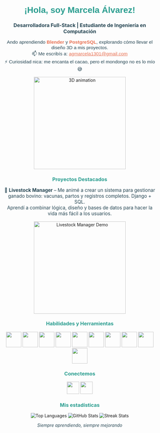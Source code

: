 <h1 align="center" style="color:#2a9d8f; font-family:'Arial', sans-serif;">¡Hola, soy Marcela Álvarez!</h1>
<h3 align="center" style="color:#264653;">Desarrolladora Full-Stack | Estudiante de Ingeniería en Computación</h3>

<p align="center" style="color:#264653; font-family:'Arial', sans-serif; font-size:1.1em;">
   Ando aprendiendo <strong style="color:#e76f51;">Blender</strong> y <strong style="color:#e76f51;">PostgreSQL</strong>, explorando cómo llevar el diseño 3D a mis proyectos.<br>
  📫 Me escribís a: <a href="mailto:agmarcela1306@gmail.com" style="color:#e76f51;">agmarcela1301@gmail.com</a><br>
  ⚡ Curiosidad nica: me encanta el cacao, pero el mondongo no es lo mío 😅
</p>

<!-- 3D / Animación -->
<p align="center">
  <img src="https://media.giphy.com/media/l0MYt5jPR6QX5pnqM/giphy.gif" alt="3D animation" width="300"/>
</p>

<h3 align="center" style="color:#2a9d8f;">Proyectos Destacados</h3>

<p align="center" style="color:#264653; font-size:1.1em;">
  🚜 <strong>Livestock Manager</strong> – Me animé a crear un sistema para gestionar ganado bovino: vacunas, partos y registros completos. Django + SQL.<br>
  Aprendí a combinar lógica, diseño y bases de datos para hacer la vida más fácil a los usuarios.<br>
</p>
<p align="center">
  <img src="https://media.giphy.com/media/xT9IgzoKnwFNmISR8I/giphy.gif" alt="Livestock Manager Demo" width="300"/>
</p>

<h3 align="center" style="color:#2a9d8f;">Habilidades y Herramientas</h3>
<p align="center">
  <a href="https://www.python.org/"><img src="https://cdn.jsdelivr.net/gh/devicons/devicon/icons/python/python-original.svg" width="50" height="50"/></a>
  <a href="https://www.djangoproject.com/"><img src="https://cdn.jsdelivr.net/gh/devicons/devicon/icons/django/django-original.svg" width="50" height="50"/></a>
  <a href="https://www.w3schools.com/css/"><img src="https://cdn.jsdelivr.net/gh/devicons/devicon/icons/css3/css3-original.svg" width="50" height="50"/></a>
  <a href="https://www.w3.org/html/"><img src="https://cdn.jsdelivr.net/gh/devicons/devicon/icons/html5/html5-original.svg" width="50" height="50"/></a>
  <a href="https://www.javascript.com/"><img src="https://cdn.jsdelivr.net/gh/devicons/devicon/icons/javascript/javascript-original.svg" width="50" height="50"/></a>
  <a href="https://www.postgresql.org/"><img src="https://cdn.jsdelivr.net/gh/devicons/devicon/icons/postgresql/postgresql-original.svg" width="50" height="50"/></a>
  <a href="https://www.blender.org/"><img src="https://upload.wikimedia.org/wikipedia/commons/1/1b/Blender_logo_no_text.svg" width="50" height="50"/></a>
  <a href="https://git-scm.com/"><img src="https://cdn.jsdelivr.net/gh/devicons/devicon/icons/git/git-original.svg" width="50" height="50"/></a>
  <a href="https://www.mathworks.com/products/matlab.html"><img src="https://upload.wikimedia.org/wikipedia/commons/2/21/Matlab_Logo.png" width="50" height="50"/></a>
  <a href="https://www.chartjs.org/"><img src="https://upload.wikimedia.org/wikipedia/commons/1/1b/Chart.js_logo.svg" width="50" height="50"/></a>
</p>

<h3 align="center" style="color:#2a9d8f;">Conectemos</h3>
<p align="center">
  <a href="https://linkedin.com/in/marcela-álvarez-663ba9231" target="_blank"><img src="https://raw.githubusercontent.com/rahuldkjain/github-profile-readme-generator/master/src/images/icons/Social/linked-in-alt.svg" width="40" height="40"/></a>
  <a href="https://www.instagram.com/marce_virginia1/" target="_blank"><img src="https://raw.githubusercontent.com/rahuldkjain/github-profile-readme-generator/master/src/images/icons/Social/instagram.svg" width="40" height="40"/></a>
</p>

<h3 align="center" style="color:#2a9d8f;">Mis estadísticas</h3>
<p align="center">
  <img src="https://github-readme-stats.vercel.app/api/top-langs/?username=marcela1306&layout=compact&theme=radical" alt="Top Languages" />
  <img src="https://github-readme-stats.vercel.app/api?username=marcela1306&show_icons=true&theme=radical" alt="GitHub Stats" />
  <img src="https://github-readme-streak-stats.herokuapp.com/?user=marcela1306&theme=radical" alt="Streak Stats" />
</p>

<p align="center">
  <i style="color:#264653;">Siempre aprendiendo, siempre mejorando</i>
</p>
